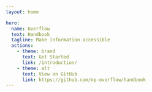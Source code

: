 ```yaml
---
layout: home

hero:
  name: Overflow
  text: Handbook
  tagline: Make information accessible
  actions:
    - theme: brand
      text: Get Started
      link: /introduction/
    - theme: alt
      text: View on GitHub 
      link: https://github.com/np-overflow/handbook
---
```

